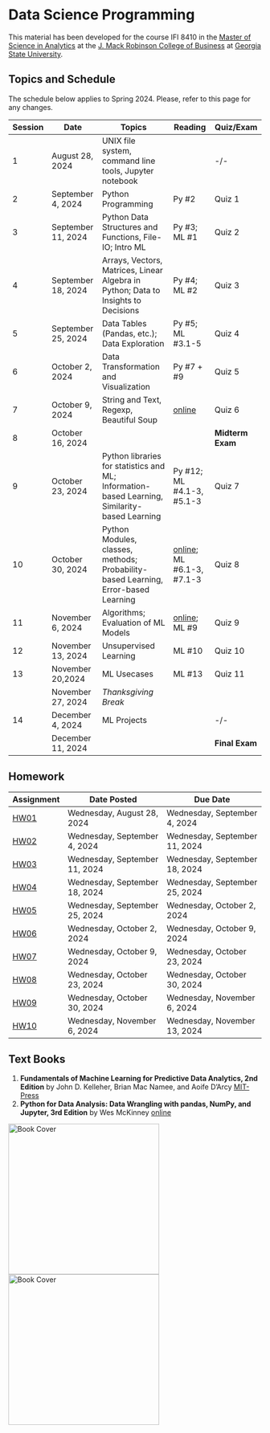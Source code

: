 # Data Science Programming

This material has been developed for the course IFI 8410 in the [Master of Science in Analytics](https://robinson.gsu.edu/program/data-science-and-analytics-ms/)
 at the [J. Mack Robinson College of Business](http://robinson.gsu.edu) at [Georgia State University](http://gsu.edu).

## Topics and Schedule
The schedule below applies to Spring 2024. Please, refer to this page for any changes.

| Session | Date              | Topics                                                                 | Reading                             | Quiz/Exam                  |
|---------|-------------------|------------------------------------------------------------------------|-------------------------------------|----------------------------|
| 1       | August 28, 2024   | UNIX file system, command line tools, Jupyter notebook | | -/- |
| 2       | September 4, 2024 | Python Programming | Py #2 | Quiz 1|
| 3       | September 11, 2024| Python Data Structures and Functions, File-IO; Intro ML | Py #3; ML #1 | Quiz 2|
| 4       | September 18, 2024| Arrays, Vectors, Matrices, Linear Algebra in Python; Data to Insights to Decisions | Py #4; ML #2 | Quiz 3 |
| 5       | September 25, 2024| Data Tables (Pandas, etc.); Data Exploration | Py #5; ML #3.1-5 | Quiz 4|
| 6       | October 2, 2024   | Data Transformation and Visualization | Py #7 + #9                          | Quiz 5|
| 7       | October 9, 2024   | String and Text, Regexp, Beautiful Soup | [online](#) | Quiz 6|
| 8       | October 16, 2024  | | | **Midterm Exam**              |
| 9       | October 23, 2024  | Python libraries for statistics and ML; Information-based Learning, Similarity-based Learning | Py #12; ML #4.1-3, #5.1-3           | Quiz 7 |
| 10      | October 30, 2024  | Python Modules, classes, methods; Probability-based Learning, Error-based Learning | [online](#); ML #6.1-3, #7.1-3 | Quiz 8|
| 11      | November 6, 2024  | Algorithms; Evaluation of ML Models                                    | [online](#); ML #9            | Quiz 9|
| 12      | November 13, 2024 | Unsupervised Learning                                                  | ML #10 | Quiz 10 |
| 13      | November 20,2024 |  ML Usecases | ML #13 | Quiz 11 |
|         | November 27, 2024 | *Thanksgiving Break* | |                            |
| 14      | December 4, 2024  | ML Projects | | -/- |
|         | December 11, 2024 | | | **Final Exam** |

## Homework

|	Assignment	|	Date Posted	|	Due Date	|
|---------------|---------------|---------------|
|	[HW01](Homework/HW01)	| Wednesday, August 28, 2024 | Wednesday, September 4, 2024 |
|	[HW02](Homework/HW02)	| Wednesday, September 4, 2024 | Wednesday, September 11, 2024 |
|	[HW03](Homework/HW03)	| Wednesday, September 11, 2024 | Wednesday, September 18, 2024 |
|	[HW04](Homework/HW04)	| Wednesday, September 18, 2024 | Wednesday, September 25, 2024 |
|	[HW05](Homework/HW05)	| Wednesday, September 25, 2024 | Wednesday, October 2, 2024 |
|	[HW06](Homework/HW06)	| Wednesday, October 2, 2024 | Wednesday, October 9, 2024 |
|	[HW07](Homework/HW07)	| Wednesday, October 9, 2024 | Wednesday, October 23, 2024 |
|	[HW08](Homework/HW08)	| Wednesday, October 23, 2024 | Wednesday, October 30, 2024 |
|	[HW09](Homework/HW09)	| Wednesday, October 30, 2024 | Wednesday, November 6, 2024 |
|	[HW10](Homework/HW10)	| Wednesday, November 6, 2024 | Wednesday, November 13, 2024 |





## Text Books


1. **Fundamentals of Machine Learning for Predictive Data Analytics, 2nd Edition**
    by John D. Kelleher, Brian Mac Namee, and Aoife D’Arcy
    [MIT-Press](https://mitpress.mit.edu/9780262044691/fundamentals-of-machine-learning-for-predictive-data-analytics/)
2. **Python for Data Analysis: Data Wrangling with pandas, NumPy, and Jupyter, 3rd Edition**
    by Wes McKinney [online](https://wesmckinney.com/book/)


<img src="ml-book-cover.jpg" alt="Book Cover" style="width: 300px; float: left; margin-right: 20px;"/>
<img src="python-book-cover.jpg" alt="Book Cover" style="width: 300px; float: left; margin-right: 20px;"/>
